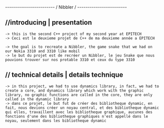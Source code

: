   *-------------------------*
 / Nibbler                 /
*-------------------------*

//introducing | presentation
------------------------------
	-> this is the second C++ project of my second year at EPITECH
	-> Ceci est le deuxieme projet de C++ de ma deuxieme année a EPITECH

	-> the goal is to recreate a Nibbler, the game snake that we had on our Nokia 3310 and 3310 like mobil
	-> le but du projet est de recréer un Nibbler, le jeu Snake que nous pouvions trouver sur nos protable 3310 et ceux du type 3310

// technical details | details technique
---------------------------------------------
	-> in this project, we had to use dynamics library, in fact, we had to create a core, and dynamics library which work with the graphic library, no graphic functions are called in the core, they are only called in the dynamic library
	-> dans ce projet, le but fut de créer des bibliotheque dynamic, en fait, nous devions créer un noyau central, et des bibliotheque dynamic qui elles, travaillent avec les bibliotheque graphique, aucunes des fonctions d'une des bibliotheque graphiques n'est appellé dans le noyau, seulement dans les bibliotheque dynamic